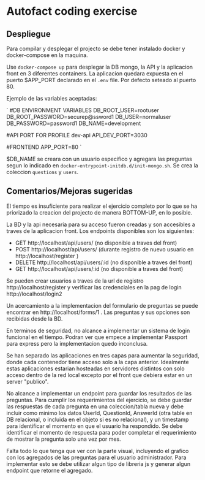 # Autofact coding exercise

## Despliegue

Para compilar y desplegar el projecto se debe tener instalado docker y docker-compose en la maquina.

Use `docker-compose up` para desplegar la DB mongo, la API y la aplicacion front en 3 diferentes containers. La aplicacion quedara expuesta en el puerto $APP_PORT declarado en el `.env` file. Por defecto seteado al puerto 80.

Ejemplo de las variables aceptadas:

`
#DB ENVIRONMENT VARIABLES
DB_ROOT_USER=rootuser
DB_ROOT_PASSWORD=securep@ssword1
DB_USER=normaluser
DB_PASSWORD=password1
DB_NAME=development

#API PORT FOR PROFILE dev-api
API_DEV_PORT=3030

#FRONTEND
APP_PORT=80
`

$DB_NAME se creara con un usuario especifico y agregara las preguntas segun lo indicado en `docker-entrypoint-initdb.d/init-mongo.sh`. Se crea la coleccion `questions` y `users`.

## Comentarios/Mejoras sugeridas

El tiempo es insuficiente para realizar el ejercicio completo por lo que se ha priorizado la creacion del projecto de manera BOTTOM-UP, en lo posible.

La BD y la api necesaria para su acceso fueron creadas y son accesibles a traves de la aplicacion front. Los endpoints disponibles son los siguientes:

-   GET http://localhost/api/users/ (no disponible a traves del front)
-   POST http://localhost/api/users/ (durante registro de nuevo usuario en http://localhost/register )
-   DELETE http://localhost/api/users/:id (no disponible a traves del front)
-   GET http://localhost/api/users/:id (no disponible a traves del front)

Se pueden crear usuarios a traves de la url de registro http://localhost/register y verificar las credenciales en la pag de login http://localhost/login2

Un acercamiento a la implementacion del formulario de preguntas se puede encontrar en http://localhost/forms/1 . Las preguntas y sus opciones son recibidas desde la BD.

En terminos de seguridad, no alcance a implementar un sistema de login funcional en el tiempo. Podran ver que empece a implementar Passport para express pero la implementacion quedo inconclusa.

Se han separado las aplicaciones en tres capas para aumentar la seguridad, donde cada contenedor tiene acceso solo a la capa anterior. Idealmente estas aplicaciones estarian hosteadas en servidores distintos con solo acceso dentro de la red local excepto por el front que debiera estar en un server "publico".

No alcance a implementar un endpoint para guardar los resultados de las preguntas. Para cumplir los requerimientos del ejercicio, se debe guardar las respuestas de cada pregunta en una coleccion/tabla nueva y debe incluir como minimo los datos UserId, QuestionId, AnswerId (otra table en DB relacional, o incluida en el objeto si es no relacional), y un timestamp para identificar el momento en que el usuario ha respondido. Se debe identificar el momento de respuesta para poder completar el requerimiento de mostrar la pregunta solo una vez por mes.

Falta todo lo que tenga que ver con la parte visual, incluyendo el grafico con los agregados de las preguntas para el usuario administrador. Para implementar esto se debe utilizar algun tipo de libreria js y generar algun endpoint que retorne el agregado.
